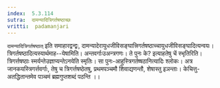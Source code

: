 ```yaml
---
index:  5.3.114
sutra:  दामन्यादित्रिगर्तषष्ठाच्छः
vritti:  padamanjari
---
```


`दामन्यादित्रिगर्तषष्ठात्` इति समाहारद्वन्द्वः, दामन्यादेरायुधजीविसङ्घात्त्रिगर्तषष्ठाच्चायुधजीविसङ्घादित्यन्वयः। त्रिगर्तषष्ठादित्यस्यार्थमाह--येषामिति। अन्तवर्गाःउअन्त्रगणः। ते पुनः के? इत्याहतेषु चें स्भृतिरिति। त्रिगर्त्तषष्ठाः स्मर्यन्तेउज्ञाप्यन्तेऽनयेति स्मृतिः।
	सा पुनः-आहुस्त्रिगर्तष्षठानित्यादिः श्लोकः। अत्र जानकयस्त्रिगर्त्तवर्गाः, तेषु च त्रिगर्त्तषष्ठेतषु, प्रथमपञ्चमौ शिवाद्यणन्तौ, शेषास्तु इञन्ताः। केचित्तु-अतद्धितान्तमेव पञ्चमं ब्रह्मगुप्तशब्दं पठन्ति ।।

